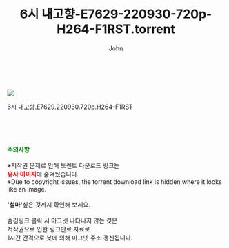 ﻿---
layout: post
title:  "    6시 내고향-E7629-220930-720p-H264-F1RST.torrent"
author: John
categories: [ TV ]
tags: [  ]
image: https://torrentrj56.com/uploadfile/full/9fafc8bd90a7842547fbd88410d0bd1baa44c357.jpg 
description: "    6시 내고향-E7629-220930-720p-H264-F1RST torrent 정보 공유"
toc: true
toc_sticky: true
---

<br>
<p><img src="https://torrentrj56.com/uploadfile/full/9fafc8bd90a7842547fbd88410d0bd1baa44c357.jpg"/></p>
 6시 내고향.E7629.220930.720p.H264-F1RST  
    
<br><br><br>
<p data-ke-size="size16"><b><span style="color: green;">주의사항</span></b><br /><br />※저작권 문제로 인해 토렌트 다운로드 링크는<br /><b><span style="color: red;">유사 이미지</span></b>에 숨겨뒀습니다.<br />※Due to copyright issues, the torrent download link is hidden where it looks like an image.<br /><br /><b>'설마'</b>싶은 것까지 확인해 보세요.<br /><br />숨김링크 클릭 시 마그넷 나타나지 않는 것은<br />저작권으로 인한 링크만료 자료로<br />1시간 간격으로 봇에 의해 마그넷 주소 갱신됩니다.</p>
